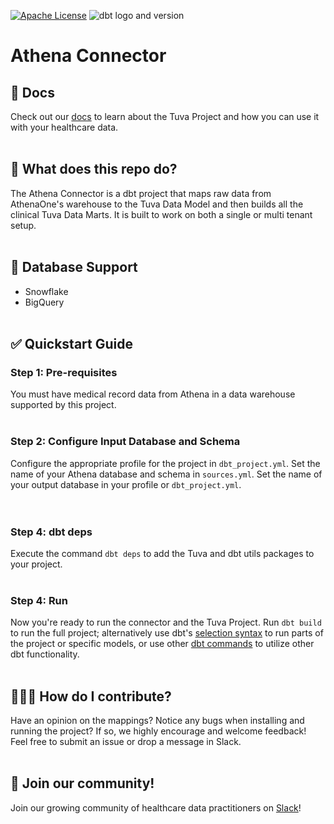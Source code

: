 [![Apache License](https://img.shields.io/badge/License-Apache%202.0-blue.svg)](https://opensource.org/licenses/Apache-2.0) ![dbt logo and version](https://img.shields.io/static/v1?logo=dbt&label=dbt-version&message=1.x&color=orange)

# Athena Connector

## 🔗  Docs
Check out our [docs](https://thetuvaproject.com/) to learn about the Tuva Project and how you can use it with your healthcare data.
<br/><br/>

## 🧰  What does this repo do?
The Athena Connector is a dbt project that maps raw data from AthenaOne's warehouse to the Tuva Data Model and then builds all the clinical Tuva Data Marts.  It is built to work on both a single or multi tenant setup. 
<br/><br/>  

## 🔌 Database Support
- Snowflake
- BigQuery
<br/><br/>  

## ✅ Quickstart Guide

### Step 1: Pre-requisites
You must have medical record data from Athena in a data warehouse supported by this project.
<br/><br/> 

### Step 2: Configure Input Database and Schema
Configure the appropriate profile for the project in `dbt_project.yml`. Set the name of your Athena database and schema in `sources.yml`.  Set the name of your output database in your profile or `dbt_project.yml`.    
<br/><br/> 

### Step 4: dbt deps
Execute the command `dbt deps` to add the Tuva and dbt utils packages to your project.
<br/><br/>

### Step 4: Run
Now you're ready to run the connector and the Tuva Project. Run `dbt build` to run the full project; alternatively use dbt's [selection syntax](https://docs.getdbt.com/reference/node-selection/syntax) to run parts of the project or specific models, or use other [dbt commands](https://docs.getdbt.com/reference/dbt-commands) to utilize other dbt functionality.
<br/><br/>

## 🙋🏻‍♀️ How do I contribute?
Have an opinion on the mappings? Notice any bugs when installing and running the project?
If so, we highly encourage and welcome feedback!  Feel free to submit an issue or drop a message in Slack.
<br/><br/>

## 🤝 Join our community!
Join our growing community of healthcare data practitioners on [Slack](https://join.slack.com/t/thetuvaproject/shared_invite/zt-16iz61187-G522Mc2WGA2mHF57e0il0Q)!